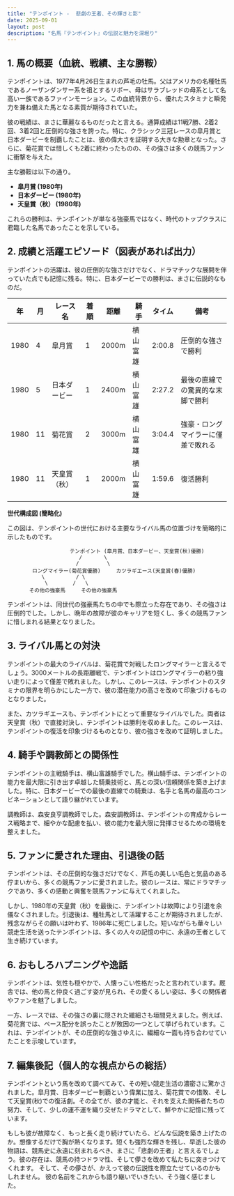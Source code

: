 ```yaml
---
title: "テンポイント -  悲劇の王者、その輝きと影"
date: 2025-09-01
layout: post
description: "名馬『テンポイント』の伝説と魅力を深堀り"
---
```


## 1. 馬の概要（血統、戦績、主な勝鞍）

テンポイントは、1977年4月26日生まれの芦毛の牡馬。父はアメリカの名種牡馬であるノーザンダンサー系を祖とするリボー、母はサラブレッドの母系として名高い一族であるファインモーション。この血統背景から、優れたスタミナと瞬発力を兼ね備えた馬となる素質が期待されていた。

彼の戦績は、まさに華麗なるものだったと言える。通算成績は11戦7勝、2着2回、3着2回と圧倒的な強さを誇った。特に、クラシック三冠レースの皐月賞と日本ダービーを制覇したことは、彼の偉大さを証明する大きな勲章となった。さらに、菊花賞では惜しくも2着に終わったものの、その強さは多くの競馬ファンに衝撃を与えた。

主な勝鞍は以下の通り。

* **皐月賞 (1980年)**
* **日本ダービー (1980年)**
* **天皇賞（秋） (1980年)**

これらの勝利は、テンポイントが単なる強豪馬ではなく、時代のトップクラスに君臨した名馬であったことを示している。


## 2. 成績と活躍エピソード（図表があれば出力）

テンポイントの活躍は、彼の圧倒的な強さだけでなく、ドラマチックな展開を伴っていた点でも記憶に残る。特に、日本ダービーでの勝利は、まさに伝説的なものだ。

| 年 | 月 | レース名         | 着順 | 距離 | 騎手     | タイム      | 備考                               |
|---|----|-----------------|-----|-----|---------|-----------|------------------------------------|
| 1980 | 4 | 皐月賞           | 1   | 2000m | 横山富雄 | 2:00.8     | 圧倒的な強さで勝利                  |
| 1980 | 5 | 日本ダービー       | 1   | 2400m | 横山富雄 | 2:27.2     | 最後の直線での驚異的な末脚で勝利 |
| 1980 | 11 | 菊花賞           | 2   | 3000m | 横山富雄 | 3:04.4     | 強豪・ロングマイラーに僅差で敗れる |
| 1980 | 11 | 天皇賞（秋）       | 1   | 2000m | 横山富雄 | 1:59.6     | 復活勝利                               |


**世代構成図 (簡略化)**

この図は、テンポイントの世代における主要なライバル馬の位置づけを簡略的に示したものです。

```
                    テンポイント (皐月賞、日本ダービー、天皇賞(秋)優勝)
                       /       \
                      /         \
        ロングマイラー(菊花賞優勝)     カツラギエース(天皇賞(春)優勝)
           \          / \
            \        /   \
       その他の強豪馬     その他の強豪馬  
```

テンポイントは、同世代の強豪馬たちの中でも際立った存在であり、その強さは圧倒的でした。しかし、晩年の故障が彼のキャリアを短くし、多くの競馬ファンに惜しまれる結果となりました。


## 3. ライバル馬との対決

テンポイントの最大のライバルは、菊花賞で対戦したロングマイラーと言えるでしょう。3000メートルの長距離戦で、テンポイントはロングマイラーの粘り強い走りによって僅差で敗れました。しかし、このレースは、テンポイントのスタミナの限界を明らかにした一方で、彼の潜在能力の高さを改めて印象づけるものとなりました。

また、カツラギエースも、テンポイントにとって重要なライバルでした。両者は天皇賞（秋）で直接対決し、テンポイントは勝利を収めました。このレースは、テンポイントの復活を印象づけるものとなり、彼の強さを改めて証明しました。


## 4. 騎手や調教師との関係性

テンポイントの主戦騎手は、横山富雄騎手でした。横山騎手は、テンポイントの能力を最大限に引き出す卓越した騎乗技術と、馬との深い信頼関係を築き上げました。特に、日本ダービーでの最後の直線での騎乗は、名手と名馬の最高のコンビネーションとして語り継がれています。

調教師は、森安良亨調教師でした。森安調教師は、テンポイントの育成からレース戦略まで、細やかな配慮を払い、彼の能力を最大限に発揮させるための環境を整えました。


## 5. ファンに愛された理由、引退後の話

テンポイントは、その圧倒的な強さだけでなく、芦毛の美しい毛色と気品のある佇まいから、多くの競馬ファンに愛されました。彼のレースは、常にドラマチックであり、多くの感動と興奮を競馬ファンに与えてくれました。

しかし、1980年の天皇賞（秋）を最後に、テンポイントは故障により引退を余儀なくされました。引退後は、種牡馬として活躍することが期待されましたが、残念ながらその願いは叶わず、1986年に死亡しました。短いながらも華々しい競走生活を送ったテンポイントは、多くの人々の記憶の中に、永遠の王者として生き続けています。


## 6. おもしろハプニングや逸話

テンポイントは、気性も穏やかで、人懐っこい性格だったと言われています。厩舎では、他の馬と仲良く過ごす姿が見られ、その愛くるしい姿は、多くの関係者やファンを魅了しました。

一方、レースでは、その強さの裏に隠された繊細さも垣間見えました。例えば、菊花賞では、ペース配分を誤ったことが敗因の一つとして挙げられています。これは、テンポイントが、その圧倒的な強さゆえに、繊細な一面も持ち合わせていたことを示唆しています。


## 7. 編集後記（個人的な視点からの総括）

テンポイントという馬を改めて調べてみて、その短い競走生活の濃密さに驚かされました。皐月賞、日本ダービー制覇という偉業に加え、菊花賞での惜敗、そして天皇賞(秋)での復活劇。その全てが、彼の才能と、それを支えた関係者たちの努力、そして、少しの運不運を織り交ぜたドラマとして、鮮やかに記憶に残っています。

もしも彼が故障なく、もっと長く走り続けていたら、どんな伝説を築き上げたのか。想像するだけで胸が熱くなります。短くも強烈な輝きを残し、早逝した彼の物語は、競馬史に永遠に刻まれるべき、まさに「悲劇の王者」と言えるでしょう。彼の存在は、競馬の持つドラマ性、そして儚さを改めて私たちに突きつけてくれます。  そして、その儚さが、かえって彼の伝説性を際立たせているのかもしれません。  彼の名前をこれからも語り継いでいきたい、そう強く感じました。
